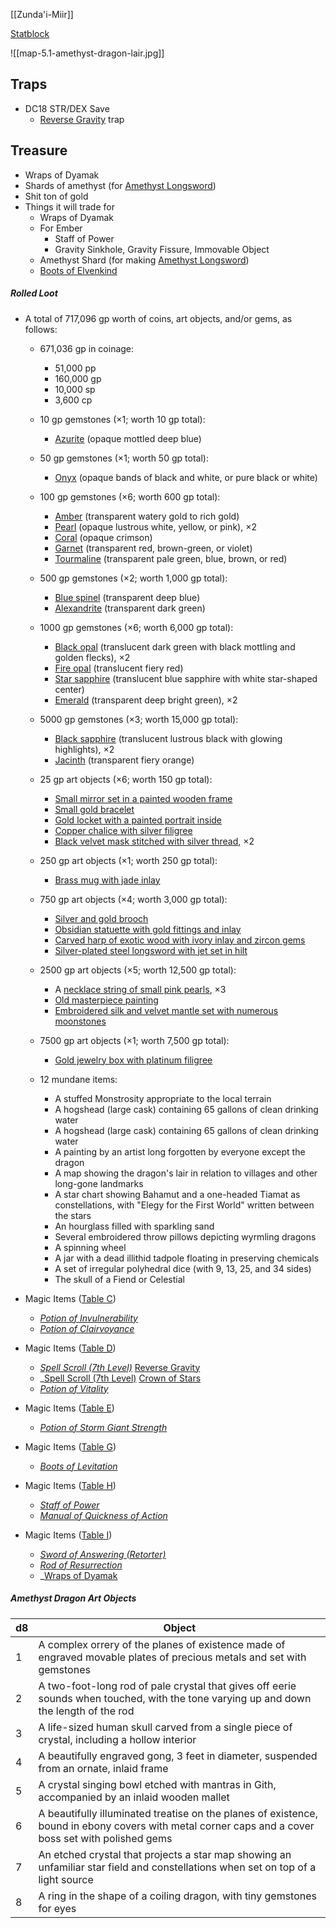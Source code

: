 
[[Zunda'i-Miir]]

[Statblock](https://www.dndbeyond.com/monsters/2059682-adult-amethyst-dragon)


![[map-5.1-amethyst-dragon-lair.jpg]]

## Traps

* DC18 STR/DEX Save
	* [Reverse Gravity](https://www.dndbeyond.com/spells/2233-reverse-gravity) trap
## Treasure

* Wraps of Dyamak
* Shards of amethyst (for [Amethyst Longsword](https://www.dndbeyond.com/magic-items/8569090-amethyst-longsword))
* Shit ton of gold
* Things it will trade for
	* Wraps of Dyamak
	* For Ember
		* Staff of Power
		* Gravity Sinkhole, Gravity Fissure, Immovable Object
	* Amethyst Shard (for making [Amethyst Longsword](https://www.dndbeyond.com/magic-items/8569090-amethyst-longsword))
	* [Boots of Elvenkind](https://www.dndbeyond.com/magic-items/4587-boots-of-elvenkind)

##### Rolled Loot

- A total of 717,096 gp worth of coins, art objects, and/or gems, as follows:
	- 671,036 gp in coinage:
		- 51,000 pp
		- 160,000 gp
		- 10,000 sp
		- 3,600 cp
	
	- 10 gp gemstones (×1; worth 10 gp total):
		- [Azurite](https://5e.tools/items.html#azurite_dmg) (opaque mottled deep blue)
	
	- 50 gp gemstones (×1; worth 50 gp total):
		- [Onyx](https://5e.tools/items.html#onyx_dmg) (opaque bands of black and white, or pure black or white)
	
	- 100 gp gemstones (×6; worth 600 gp total):
		- [Amber](https://5e.tools/items.html#amber_dmg) (transparent watery gold to rich gold)
		- [Pearl](https://5e.tools/items.html#pearl_dmg) (opaque lustrous white, yellow, or pink), ×2
		- [Coral](https://5e.tools/items.html#coral_dmg) (opaque crimson)
		- [Garnet](https://5e.tools/items.html#garnet_dmg) (transparent red, brown-green, or violet)
		- [Tourmaline](https://5e.tools/items.html#tourmaline_dmg) (transparent pale green, blue, brown, or red)
	
	- 500 gp gemstones (×2; worth 1,000 gp total):
		- [Blue spinel](https://5e.tools/items.html#blue%20spinel_dmg) (transparent deep blue)
		- [Alexandrite](https://5e.tools/items.html#alexandrite_dmg) (transparent dark green)
	
	- 1000 gp gemstones (×6; worth 6,000 gp total):
		- [Black opal](https://5e.tools/items.html#black%20opal_dmg) (translucent dark green with black mottling and golden flecks), ×2
		- [Fire opal](https://5e.tools/items.html#fire%20opal_dmg) (translucent fiery red)
		- [Star sapphire](https://5e.tools/items.html#star%20sapphire_dmg) (translucent blue sapphire with white star-shaped center)
		- [Emerald](https://5e.tools/items.html#emerald_dmg) (transparent deep bright green), ×2
	
	- 5000 gp gemstones (×3; worth 15,000 gp total):
		- [Black sapphire](https://5e.tools/items.html#black%20sapphire_dmg) (translucent lustrous black with glowing highlights), ×2
		- [Jacinth](https://5e.tools/items.html#jacinth_dmg) (transparent fiery orange)
	
	- 25 gp art objects (×6; worth 150 gp total):
		- [Small mirror set in a painted wooden frame](https://5e.tools/items.html#small%20mirror%20set%20in%20a%20painted%20wooden%20frame_dmg)
		- [Small gold bracelet](https://5e.tools/items.html#small%20gold%20bracelet_dmg)
		- [Gold locket with a painted portrait inside](https://5e.tools/items.html#gold%20locket%20with%20a%20painted%20portrait%20inside_dmg)
		- [Copper chalice with silver filigree](https://5e.tools/items.html#copper%20chalice%20with%20silver%20filigree_dmg)
		- [Black velvet mask stitched with silver thread](https://5e.tools/items.html#black%20velvet%20mask%20stitched%20with%20silver%20thread_dmg), ×2
	
	- 250 gp art objects (×1; worth 250 gp total):
		- [Brass mug with jade inlay](https://5e.tools/items.html#brass%20mug%20with%20jade%20inlay_dmg)
	
	- 750 gp art objects (×4; worth 3,000 gp total):
		- [Silver and gold brooch](https://5e.tools/items.html#silver%20and%20gold%20brooch_dmg)
		- [Obsidian statuette with gold fittings and inlay](https://5e.tools/items.html#obsidian%20statuette%20with%20gold%20fittings%20and%20inlay_dmg)
		- [Carved harp of exotic wood with ivory inlay and zircon gems](https://5e.tools/items.html#carved%20harp%20of%20exotic%20wood%20with%20ivory%20inlay%20and%20zircon%20gems_dmg)
		- [Silver-plated steel longsword with jet set in hilt](https://5e.tools/items.html#silver-plated%20steel%20longsword%20with%20jet%20set%20in%20hilt_dmg)
	
	- 2500 gp art objects (×5; worth 12,500 gp total):
		- A [necklace string of small pink pearls](https://5e.tools/items.html#necklace%20string%20of%20small%20pink%20pearls_dmg), ×3
		- [Old masterpiece painting](https://5e.tools/items.html#old%20masterpiece%20painting_dmg)
		- [Embroidered silk and velvet mantle set with numerous moonstones](https://5e.tools/items.html#embroidered%20silk%20and%20velvet%20mantle%20set%20with%20numerous%20moonstones_dmg)
	
	- 7500 gp art objects (×1; worth 7,500 gp total):
		- [Gold jewelry box with platinum filigree](https://5e.tools/items.html#gold%20jewelry%20box%20with%20platinum%20filigree_dmg)
	
	- 12 mundane items:
		- A stuffed Monstrosity appropriate to the local terrain
		- A hogshead (large cask) containing 65 gallons of clean drinking water
		- A hogshead (large cask) containing 65 gallons of clean drinking water
		- A painting by an artist long forgotten by everyone except the dragon
		- A map showing the dragon's lair in relation to villages and other long-gone landmarks
		- A star chart showing Bahamut and a one-headed Tiamat as constellations, with "Elegy for the First World" written between the stars
		- An hourglass filled with sparkling sand
		- Several embroidered throw pillows depicting wyrmling dragons
		- A spinning wheel
		- A jar with a dead illithid tadpole floating in preserving chemicals
		- A set of irregular polyhedral dice (with 9, 13, 25, and 34 sides)
		- The skull of a Fiend or Celestial

- Magic Items ([Table C](https://5e.tools/tables.html#magic%20item%20table%20c_dmg))
	- _[Potion of Invulnerability](https://5e.tools/items.html#potion%20of%20invulnerability_dmg)_
	- _[Potion of Clairvoyance](https://5e.tools/items.html#potion%20of%20clairvoyance_dmg)_

- Magic Items ([Table D](https://5e.tools/tables.html#magic%20item%20table%20d_dmg))
	- _[Spell Scroll (7th Level)](https://5e.tools/items.html#spell%20scroll%20(7th%20level)_dmg)_ [Reverse Gravity](https://5e.tools/spells.html#reverse%20gravity_phb)
	- _[Spell Scroll (7th Level)](https://5e.tools/items.html#spell%20scroll%20(7th%20level)_dmg) [Crown of Stars](https://5e.tools/spells.html#crown%20of%20stars_xge)
	- _[Potion of Vitality](https://5e.tools/items.html#potion%20of%20vitality_dmg)_

- Magic Items ([Table E](https://5e.tools/tables.html#magic%20item%20table%20e_dmg))
	- _[Potion of Storm Giant Strength](https://5e.tools/items.html#potion%20of%20storm%20giant%20strength_dmg)_

- Magic Items ([Table G](https://5e.tools/tables.html#magic%20item%20table%20g_dmg))
	- _[Boots of Levitation](https://5e.tools/items.html#boots%20of%20levitation_dmg)_

- Magic Items ([Table H](https://5e.tools/tables.html#magic%20item%20table%20h_dmg))
	- _[Staff of Power](https://www.dndbeyond.com/magic-items/4764-staff-of-power)_
	- _[Manual of Quickness of Action](https://5e.tools/items.html#manual%20of%20quickness%20of%20action_dmg)_
    
- Magic Items ([Table I](https://5e.tools/tables.html#magic%20item%20table%20i_dmg))
	- _[Sword of Answering (Retorter)](https://5e.tools/items.html#sword%20of%20answering%20(retorter)_dmg)_
	- _[Rod of Resurrection](https://5e.tools/items.html#rod%20of%20resurrection_dmg)_
	- _[Wraps of Dyamak](https://www.dndbeyond.com/magic-items/7922187-_wraps-of-dyamak-rotld)

##### Amethyst Dragon Art Objects

|d8|Object|
|---|---|
|1|A complex orrery of the planes of existence made of engraved movable plates of precious metals and set with gemstones|
|2|A two-foot-long rod of pale crystal that gives off eerie sounds when touched, with the tone varying up and down the length of the rod|
|3|A life-sized human skull carved from a single piece of crystal, including a hollow interior|
|4|A beautifully engraved gong, 3 feet in diameter, suspended from an ornate, inlaid frame|
|5|A crystal singing bowl etched with mantras in Gith, accompanied by an inlaid wooden mallet|
|6|A beautifully illuminated treatise on the planes of existence, bound in ebony covers with metal corner caps and a cover boss set with polished gems|
|7|An etched crystal that projects a star map showing an unfamiliar star field and constellations when set on top of a light source|
|8|A ring in the shape of a coiling dragon, with tiny gemstones for eyes|
